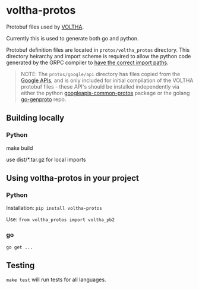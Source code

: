 # voltha-protos

Protobuf files used by [VOLTHA](https://wiki.opencord.org/display/CORD/VOLTHA).

Currently this is used to generate both go and python.

Protobuf definition files are located in `protos/voltha_protos` directory. This
directory heirarchy and import scheme is required to allow the python code
generated by the GRPC compiler to [have the correct import
paths](https://github.com/grpc/grpc/issues/9575#issuecomment-293934506).

> NOTE: The `protos/google/api` directory has files copied from the [Google
> APIs](https://github.com/googleapis/googleapis), and is only included for
> initial compilation of the VOLTHA protobuf files - these API's should be
> installed independently via either the python
> [googleapis-common-protos](https://pypi.org/project/googleapis-common-protos/)
> package or the golang [go-genproto](https://github.com/google/go-genproto)
> repo.

## Building locally

### Python

make build

use dist/*.tar.gz for local imports

## Using voltha-protos in your project

### Python

Installation: `pip install voltha-protos`

Use: `from voltha_protos import voltha_pb2`

### go

`go get ...`

## Testing

`make test` will run tests for all languages.

